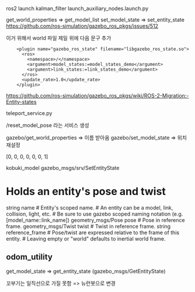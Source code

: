 ros2 launch kalman_filter launch_auxiliary_nodes.launch.py

get_world_properties => get_model_list
set_model_state => set_entity_state
https://github.com/ros-simulation/gazebo_ros_pkgs/issues/512

이거 위해서 world 파일 제일 위에 다음 문구 추가

```
    <plugin name="gazebo_ros_state" filename="libgazebo_ros_state.so">
      <ros>
        <namespace>/</namespace>
        <argument>model_states:=model_states_demo</argument>
        <argument>link_states:=link_states_demo</argument>
      </ros>
      <update_rate>1.0</update_rate>
    </plugin>
```
https://github.com/ros-simulation/gazebo_ros_pkgs/wiki/ROS-2-Migration:-Entity-states


teleport_service.py


/reset_model_pose 라는 서비스 생성

gazebo/get_world_properties => 이름 받아옴
gazebo/set_model_state => 위치 재설정

[0, 0, 0, 0, 0, 0, 1]

kobuki_model
gazebo_msgs/srv/SetEntityState

# Holds an entity's pose and twist
string name                 # Entity's scoped name.
                            # An entity can be a model, link, collision, light, etc.
                            # Be sure to use gazebo scoped naming notation (e.g. [model_name::link_name])
geometry_msgs/Pose pose     # Pose in reference frame.
geometry_msgs/Twist twist   # Twist in reference frame.
string reference_frame      # Pose/twist are expressed relative to the  frame of this entity.
                            # Leaving empty or "world" defaults to inertial world frame.


## odom_utility

get_model_state => get_entity_state (gazebo_msgs/GetEntityState)

꼬부기는 일직선으로 가질 못함 => 뉴런봇으로 변경
